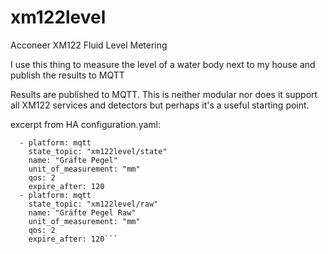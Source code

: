 # xm122level
Acconeer XM122 Fluid Level Metering

I use this thing to measure the level of a water body next to my house and publish the results to MQTT

Results are published to MQTT.
This is neither modular nor does it support all XM122 services and detectors but perhaps it's a useful starting point.

excerpt from HA configuration.yaml:
```sensor Gräfte:
  - platform: mqtt
    state_topic: "xm122level/state"
    name: "Gräfte Pegel"
    unit_of_measurement: "mm"
    qos: 2
    expire_after: 120
  - platform: mqtt
    state_topic: "xm122level/raw"
    name: "Gräfte Pegel Raw"
    unit_of_measurement: "mm"
    qos: 2
    expire_after: 120```
  